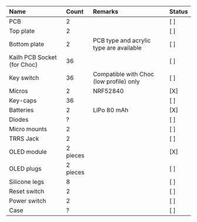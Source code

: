 | Name | Count | Remarks | Status |
|:-|:-|:-|:-|
| PCB | 2 | | [ ] |
| Top plate | 2 | | [ ] |
| Bottom plate | 2 | PCB type and acrylic type are available | [ ] |
| Kailh PCB Socket (for Choc) | 36 | | [ ] |
| Key switch | 36 | Compatible with Choc (low profile) only | [ ] |
| Micros | 2 | NRF52840 | [X] |
| Key-caps | 36 | | [ ] |
| Batteries | 2 | LiPo 80 mAh | [X] |
| Diodes | ? | | [ ] |
| Micro mounts | 2 | | [ ] |
| TRRS Jack | 2 | | [ ] |
| OLED module | 2 pieces | | [X] |
| OLED plugs | 2 pieces | | [ ] |
| Silicone legs | 8 | | [ ] |
| Reset switch | 2 | | [ ] |
| Power switch | 2 | | [ ] |
| Case | ? | | [ ] |
